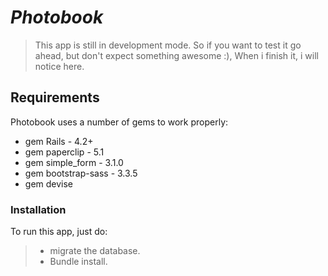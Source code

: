 # ***Photobook***

> This app is still in development mode. 
> So if you want to test it go ahead, but don't expect something awesome :),
> When i finish it, i will notice here.  

## Requirements

Photobook uses a number of gems to work properly:

* gem Rails - 4.2+
* gem paperclip - 5.1
* gem simple_form - 3.1.0
* gem bootstrap-sass - 3.3.5 
* gem devise   

### Installation
To run this app, just do:
> * migrate the database.
> * Bundle install.
